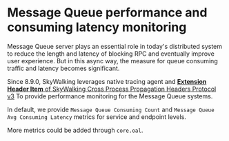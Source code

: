 # Message Queue performance and consuming latency monitoring

Message Queue server plays an essential role in today's distributed system to reduce the length and latency of
blocking RPC and eventually improve user experience. But in this async way, the measure for queue consuming traffic and
latency becomes significant.

Since 8.9.0, SkyWalking leverages native tracing agent and [**Extension Header
Item** of SkyWalking Cross Process Propagation Headers Protocol v3](../../api/x-process-propagation-headers-v3.md#extension-header-item)
To provide performance monitoring for the Message Queue systems.

In default, we provide `Message Queue Consuming Count` and `Message Queue Avg Consuming Latency` metrics for service and
endpoint levels.

More metrics could be added through `core.oal`.
